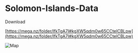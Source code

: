 # Solomon-Islands-Data

Download

[https://mega.nz/folder/lfkTgA7I#kgXW5qdm0w65CCtelCBLpw](https://mega.nz/folder/lfkTgA7I#kgXW5qdm0w65CCtelCBLpw)

![Map](Pic/Figure1.png)

